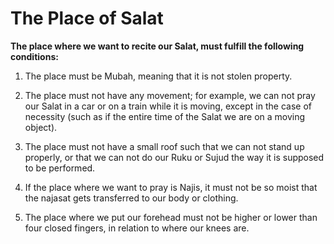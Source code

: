 The Place of Salat
==================

**The place where we want to recite our Salat, must fulfill the
following conditions:**

1. The place must be Mubah, meaning that it is not stolen property.

2. The place must not have any movement; for example, we can not pray
our Salat in a car or on a train while it is moving, except in the case
of necessity (such as if the entire time of the Salat we are on a moving
object).

3. The place must not have a small roof such that we can not stand up
properly, or that we can not do our Ruku or Sujud the way it is supposed
to be performed.

4. If the place where we want to pray is Najis, it must not be so moist
that the najasat gets transferred to our body or clothing.

5. The place where we put our forehead must not be higher or lower than
four closed fingers, in relation to where our knees are.


